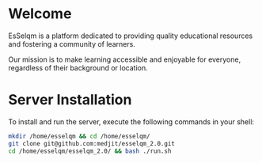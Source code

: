 # Welcome

EsSelqm is a platform dedicated to providing quality educational resources and fostering a community of learners.

Our mission is to make learning accessible and enjoyable for everyone, regardless of their background or location.

# Server Installation

To install and run the server, execute the following commands in your shell:

```sh
mkdir /home/esselqm && cd /home/esselqm/
git clone git@github.com:medjit/esselqm_2.0.git
cd /home/esselqm/esselqm_2.0/ && bash ./run.sh
```